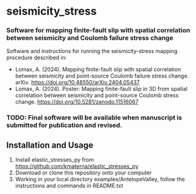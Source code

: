 # seismicity_stress
### Software for mapping finite-fault slip with spatial correlation between seismicity and Coulomb failure stress change

Software and instructions for running the seismicity-stress mapping procedure described in:
- Lomax, A. (2024). Mapping finite-fault slip with spatial correlation between seismicity and point-source Coulomb failure stress change. arXiv. https://doi.org/10.48550/arXiv.2404.05437
- Lomax, A. (2024). Poster: Mapping finite-fault slip in 3D from spatial correlation between seismicity and point-source Coulomb stress change. https://doi.org/10.5281/zenodo.11516067

### TODO: Final software will be available when manuscript is submitted for publication and revised.

## Installation and Usage
1. Install elastic_stresses_py from https://github.com/kmaterna/elastic_stresses_py
2. Download or clone this repository onto your computer
3. Working in your local directory examples/AntelopeValley, follow the instructions and commands in README.txt

